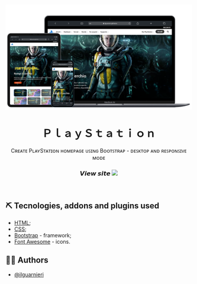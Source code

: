 <p align="center">
 <img src="screenshots/PlayStation.png" alt="ps" width="550px">
</p>

<h1 align="center" title="Unicode Formatter">ＰｌａｙＳｔａｔｉｏｎ</h1>

<p align="center">
Cʀᴇᴀᴛᴇ PʟᴀʏSᴛᴀᴛɪᴏɴ ʜᴏᴍᴇᴩᴀɢᴇ ᴜꜱɪɴɢ Bᴏᴏᴛꜱᴛʀᴀᴩ - ᴅᴇꜱᴋᴛᴏᴩ ᴀɴᴅ ʀᴇꜱᴩᴏɴꜱɪᴠᴇ ᴍᴏᴅᴇ
</p>

<h3 align="center">
𝙑𝙞𝙚𝙬 𝙨𝙞𝙩𝙚
<span><a href="https://ilguarnieri.github.io/htmlcss-playstation/" target="_blank">
<img src="https://img.shields.io/badge/-CLICK%20HERE-brightgreen">
</a></span>
</h3>
<br>

## ⛏️ Tecnologies, addons and plugins used
- [HTML](https://html.com);
- [CSS](https://www.w3.org/TR/CSS/);
- [Bootstrap](https://getbootstrap.com "Bootstrap's Homepage") - framework;
- [Font Awesome](https://fontawesome.com "Font Awesome's Homepage") - icons.


## 👨‍💻 Authors
- [@ilguarnieri](https://www.flowcode.com/page/ilguarnieri)
